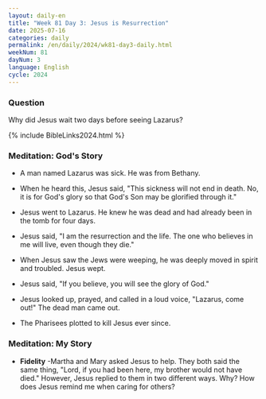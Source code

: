 ```yaml
---
layout: daily-en
title: "Week 81 Day 3: Jesus is Resurrection"
date: 2025-07-16
categories: daily
permalink: /en/daily/2024/wk81-day3-daily.html
weekNum: 81
dayNum: 3
language: English
cycle: 2024
---
```

### Question     
Why did Jesus wait two days before seeing Lazarus?

{% include BibleLinks2024.html %} 

### Meditation: God's Story   
+ A man named Lazarus was sick. He was from Bethany. 

+ When he heard this, Jesus said, "This sickness will not end in death. No, it is for God's glory so that God's Son may be glorified through it." 

+ Jesus went to Lazarus. He knew he was dead and had already been in the tomb for four days. 

+ Jesus said, "I am the resurrection and the life. The one who believes in me will live, even though they die." 

+ When Jesus saw the Jews were weeping, he was deeply moved in spirit and troubled. Jesus wept. 

+ Jesus said, "If you believe, you will see the glory of God." 

+ Jesus looked up, prayed, and called in a loud voice, "Lazarus, come out!" The dead man came out. 

+ The Pharisees plotted to kill Jesus ever since. 

### Meditation: My Story   
+ **Fidelity** -Martha and Mary asked Jesus to help. They both said the same thing, "Lord, if you had been here, my brother would not have died." However, Jesus replied to them in two different ways. Why? How does Jesus remind me when caring for others? 
